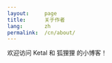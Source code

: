 ```yaml
---
layout:     page
title:      关于作者
lang:       zh
permalink:  /cn/about/
---
```


欢迎访问 Ketal 和 狐狸狸 的小博客！
